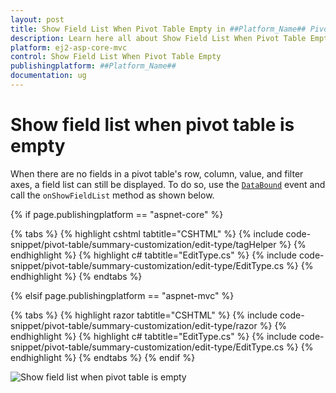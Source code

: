 ```yaml
---
layout: post
title: Show Field List When Pivot Table Empty in ##Platform_Name## Pivot Table Component
description: Learn here all about Show Field List When Pivot Table Empty in Syncfusion ##Platform_Name## Pivot Table component of syncfusion and more.
platform: ej2-asp-core-mvc
control: Show Field List When Pivot Table Empty
publishingplatform: ##Platform_Name##
documentation: ug
---
```


# Show field list when pivot table is empty

When there are no fields in a pivot table's row, column, value, and filter axes, a field list can still be displayed. To do so, use the [`DataBound`](https://help.syncfusion.com/cr/aspnetmvc-js2/Syncfusion.EJ2.PivotView.PivotView.html#Syncfusion_EJ2_PivotView_PivotView_DataBound) event and call the `onShowFieldList` method as shown below.

{% if page.publishingplatform == "aspnet-core" %}

{% tabs %}
{% highlight cshtml tabtitle="CSHTML" %}
{% include code-snippet/pivot-table/summary-customization/edit-type/tagHelper %}
{% endhighlight %}
{% highlight c# tabtitle="EditType.cs" %}
{% include code-snippet/pivot-table/summary-customization/edit-type/EditType.cs %}
{% endhighlight %}
{% endtabs %}

{% elsif page.publishingplatform == "aspnet-mvc" %}

{% tabs %}
{% highlight razor tabtitle="CSHTML" %}
{% include code-snippet/pivot-table/summary-customization/edit-type/razor %}
{% endhighlight %}
{% highlight c# tabtitle="EditType.cs" %}
{% include code-snippet/pivot-table/summary-customization/edit-type/EditType.cs %}
{% endhighlight %}
{% endtabs %}
{% endif %}



![Show field list when pivot table is empty](../images/empty-report-all-axes.png)